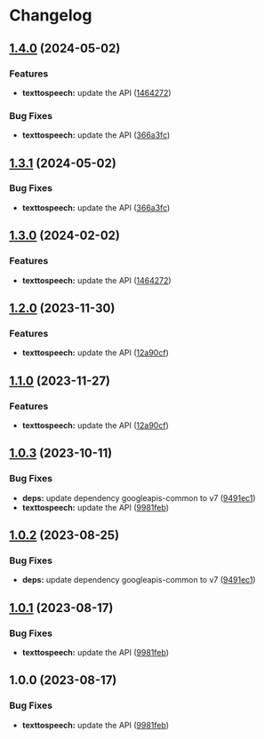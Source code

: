 # Changelog

## [1.4.0](https://github.com/googleapis/google-api-nodejs-client/compare/texttospeech-v1.3.1...texttospeech-v1.4.0) (2024-05-02)


### Features

* **texttospeech:** update the API ([1464272](https://github.com/googleapis/google-api-nodejs-client/commit/1464272e8e41a476457834b5044b4019afe9e519))


### Bug Fixes

* **texttospeech:** update the API ([366a3fc](https://github.com/googleapis/google-api-nodejs-client/commit/366a3fc5e1e88c28e0500dbd72970b52bfa442e0))

## [1.3.1](https://github.com/googleapis/google-api-nodejs-client/compare/texttospeech-v1.3.0...texttospeech-v1.3.1) (2024-05-02)


### Bug Fixes

* **texttospeech:** update the API ([366a3fc](https://github.com/googleapis/google-api-nodejs-client/commit/366a3fc5e1e88c28e0500dbd72970b52bfa442e0))

## [1.3.0](https://github.com/googleapis/google-api-nodejs-client/compare/texttospeech-v1.2.0...texttospeech-v1.3.0) (2024-02-02)


### Features

* **texttospeech:** update the API ([1464272](https://github.com/googleapis/google-api-nodejs-client/commit/1464272e8e41a476457834b5044b4019afe9e519))

## [1.2.0](https://github.com/googleapis/google-api-nodejs-client/compare/texttospeech-v1.1.0...texttospeech-v1.2.0) (2023-11-30)


### Features

* **texttospeech:** update the API ([12a90cf](https://github.com/googleapis/google-api-nodejs-client/commit/12a90cf0c643e7aadc5e4bdaf0520b726e015e0d))

## [1.1.0](https://github.com/googleapis/google-api-nodejs-client/compare/texttospeech-v1.0.3...texttospeech-v1.1.0) (2023-11-27)


### Features

* **texttospeech:** update the API ([12a90cf](https://github.com/googleapis/google-api-nodejs-client/commit/12a90cf0c643e7aadc5e4bdaf0520b726e015e0d))

## [1.0.3](https://github.com/googleapis/google-api-nodejs-client/compare/texttospeech-v1.0.2...texttospeech-v1.0.3) (2023-10-11)


### Bug Fixes

* **deps:** update dependency googleapis-common to v7 ([9491ec1](https://github.com/googleapis/google-api-nodejs-client/commit/9491ec1cdc3c413e7d73edcfcd59cf5c28a7c855))
* **texttospeech:** update the API ([9981feb](https://github.com/googleapis/google-api-nodejs-client/commit/9981feb93e97b04f6033742386236effd3191ed5))

## [1.0.2](https://github.com/googleapis/google-api-nodejs-client/compare/texttospeech-v1.0.1...texttospeech-v1.0.2) (2023-08-25)


### Bug Fixes

* **deps:** update dependency googleapis-common to v7 ([9491ec1](https://github.com/googleapis/google-api-nodejs-client/commit/9491ec1cdc3c413e7d73edcfcd59cf5c28a7c855))

## [1.0.1](https://github.com/googleapis/google-api-nodejs-client/compare/texttospeech-v1.0.0...texttospeech-v1.0.1) (2023-08-17)


### Bug Fixes

* **texttospeech:** update the API ([9981feb](https://github.com/googleapis/google-api-nodejs-client/commit/9981feb93e97b04f6033742386236effd3191ed5))

## 1.0.0 (2023-08-17)


### Bug Fixes

* **texttospeech:** update the API ([9981feb](https://github.com/googleapis/google-api-nodejs-client/commit/9981feb93e97b04f6033742386236effd3191ed5))
